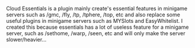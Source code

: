 Cloud Essentials is a plugin mainly create's essential features in minigame servers such as /gmc, /fly, /tp, /tphere, /top, etc and also replace some useful plugins in minigame servers such as MYSlots and EasyWhitelist. I created this because essentials has a lot of useless feature for a minigame server, such as /sethome, /warp, /seen, etc and will only make the server slower/heavier...
